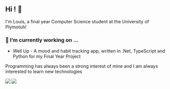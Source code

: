 ## Hi ! 👋

I'm Louis, a final year Computer Science student at the University of Plymotuh!

### 🔭 I’m currently working on ...
- Well Up - A mood and habit tracking app, written in .Net, TypeScript and Python for my Final Year Project
  

Programming has always been a strong interest of mine and I am always interested to learn new technologies
<br/>

 <img align="left" src="https://github-readme-stats.vercel.app/api?username=Louis-Devlin&count_private=true&show_icons=true&theme=react" />
 <img align="left" src="https://github-readme-stats.vercel.app/api/top-langs/?username=Louis-Devlin&langs_count=5&theme=react" />

<!--
**Louis-Devlin/Louis-Devlin** is a ✨ _special_ ✨ repository because its `README.md` (this file) appears on your GitHub profile.

Here are some ideas to get you started:

- 🔭 I’m currently working on ...
- 🌱 I’m currently learning ...
- 👯 I’m looking to collaborate on ...
- 🤔 I’m looking for help with ...
- 💬 Ask me about ...
- 📫 How to reach me: ...
- 😄 Pronouns: ...
- ⚡ Fun fact: ...
-->
